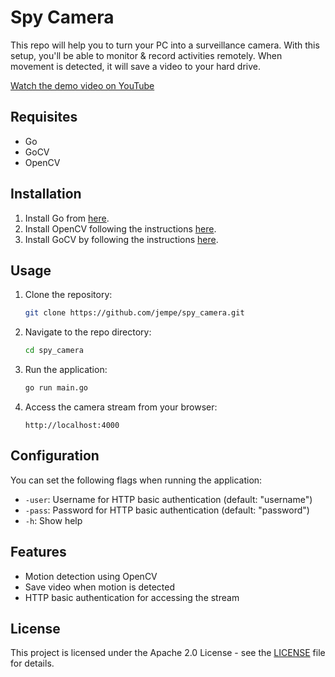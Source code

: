 # Spy Camera

This repo will help you to turn your PC into a surveillance camera. With this setup, you'll be able to monitor & record activities remotely. When movement is detected, it will save a video to your hard drive.

[Watch the demo video on YouTube](https://youtu.be/We2LF1sxV0E)

## Requisites

- Go
- GoCV
- OpenCV

## Installation

1. Install Go from [here](https://golang.org/doc/install).
2. Install OpenCV following the instructions [here](https://docs.opencv.org/master/df/d65/tutorial_table_of_content_introduction.html).
3. Install GoCV by following the instructions [here](https://gocv.io/getting-started/).

## Usage

1. Clone the repository:
    ```sh
    git clone https://github.com/jempe/spy_camera.git
    ```
2. Navigate to the repo directory:
    ```sh
    cd spy_camera
    ```
3. Run the application:
    ```sh
    go run main.go
    ```
4. Access the camera stream from your browser:
    ```
    http://localhost:4000
    ```

## Configuration

You can set the following flags when running the application:

- `-user`: Username for HTTP basic authentication (default: "username")
- `-pass`: Password for HTTP basic authentication (default: "password")
- `-h`: Show help

## Features

- Motion detection using OpenCV
- Save video when motion is detected
- HTTP basic authentication for accessing the stream

## License

This project is licensed under the Apache 2.0 License - see the [LICENSE](LICENSE) file for details.

